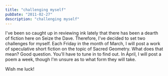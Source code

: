 ```yaml
---
title: "challenging myself"
pubDate: "2011-02-27"
description: "challenging myself"
---
```


I've been so caught up in reviewing ink lately that there has been a dearth of fiction here on Seize the Dave. Therefore, I've decided to set two challenges for myself. Each Friday in the month of March, I will post a work of speculative short fiction on the topic of Sacred Geometry. What does that mean? Good question. You'll have to tune in to find out. In April, I will post a poem a week, though I'm unsure as to what form they will take.

Wish me luck!
